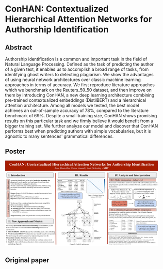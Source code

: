 # ConHAN: Contextualized Hierarchical Attention Networks for Authorship Identification

## Abstract

Authorship identification is a common and important task in the field of Natural Language Processing. Defined as the task of predicting the author of a given text, it enables us to accomplish a broad range of tasks, from identifying ghost writers to detecting plagiarism. We show the advantages of using neural network architectures over classic machine learning approaches in terms of accuracy. We first reproduce literature approaches which we benchmark on the Reuters\_50\_50 dataset, and then improve on them by introducing ConHAN, a new deep learning architecture combining pre-trained contextualized embeddings (DistilBERT) and a hierarchical attention architecture. Among all models we tested, the best model achieves an out-of-sample accuracy of 78\%, compared to the literature benchmark of 69\%. Despite a small training size, ConHAN shows promising results on this particular task and we firmly believe it would benefit from a bigger training set. We further analyze our model and discover that ConHAN performs best when predicting authors with simple vocabularies, but it is agnostic to many sentences' grammatical differences.

## Poster

![Page1](https://github.com/VictorJouault/ConHAN-Authorship-Identification/blob/main/ConHAN_Author_Identification_Poster.png)

## Original paper

